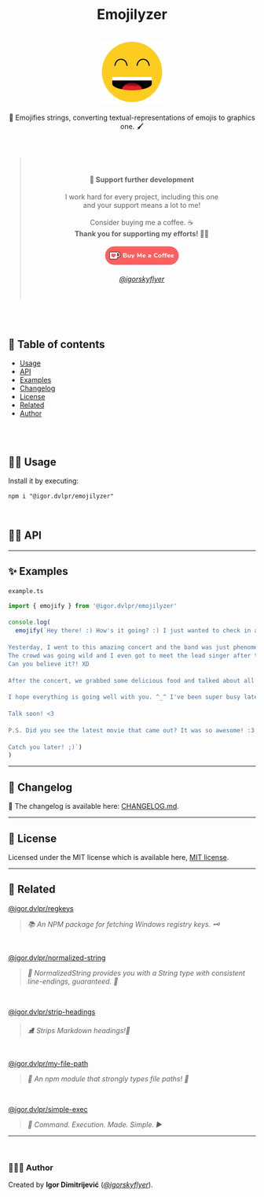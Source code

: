 <h1 align="center">Emojilyzer</h1>

<br>

<div align="center">
	<img src="https://raw.githubusercontent.com/igorskyflyer/npm-emojilyzer/main/assets/icon.png" width="128" height="128" alt="Emojilyzer logo">
</div>

<br>

<div align="center">
	💬 Emojifies strings, converting textual-representations of emojis to graphics one. 🖌️
</div>

<br>
<br>

<div align="center">
	<blockquote>
		<br>
		<h4>💖 Support further development</h4>
		<span>I work hard for every project, including this one
		<br>
		and your support means a lot to me!
		<br>
		<br>
		Consider buying me a coffee. ☕
		<br>
		<strong>Thank you for supporting my efforts! 🙏😊</strong></span>
		<br>
		<br>
		<a href="https://ko-fi.com/igorskyflyer" target="_blank"><img src="https://raw.githubusercontent.com/igorskyflyer/igorskyflyer/main/assets/ko-fi.png" alt="Donate to igorskyflyer" width="150"></a>
		<br>
		<br>
		<a href="https://github.com/igorskyflyer"><em>@igorskyflyer</em></a>
		<br>
		<br>
		<br>
	</blockquote>
</div>

<br>
<br>

## 📃 Table of contents

- [Usage](#-usage)
- [API](#-api)
- [Examples](#-examples)
- [Changelog](#-changelog)
- [License](#-license)
- [Related](#-related)
- [Author](#-author)

<br>
<br>

## 🕵🏼 Usage

Install it by executing:

```shell
npm i "@igor.dvlpr/emojilyzer"
```

<br>

## 🤹🏼 API

---

## ✨ Examples

`example.ts`
```ts
import { emojify } from '@igor.dvlpr/emojilyzer'

console.log(
  emojify(`Hey there! :) How's it going? :) I just wanted to check in and see if you're free for a coffee later today. I've got some exciting news to share!

Yesterday, I went to this amazing concert and the band was just phenomenal!
The crowd was going wild and I even got to meet the lead singer after the show!
Can you believe it?! XD

After the concert, we grabbed some delicious food and talked about all sorts of things. It was such a great night. :) Anyway, let me know if you're up for coffee! ;)

I hope everything is going well with you. ^_^ I've been super busy lately, but it's all good!

Talk soon! <3

P.S. Did you see the latest movie that came out? It was so awesome! :3 I was on the edge of my seat the whole time.

Catch you later! ;)`)
)
```

---

## 📝 Changelog

📑 The changelog is available here: [CHANGELOG.md](https://github.com/igorskyflyer/npm-emojilyzer/blob/main/CHANGELOG.md).

---

## 🪪 License

Licensed under the MIT license which is available here, [MIT license](https://github.com/igorskyflyer/npm-emojilyzer/blob/main/LICENSE).

---

## 🧬 Related

[@igor.dvlpr/regkeys](https://www.npmjs.com/package/@igor.dvlpr/regkeys)

> _📚 An NPM package for fetching Windows registry keys. 🗝_

<br>

[@igor.dvlpr/normalized-string](https://www.npmjs.com/package/@igor.dvlpr/normalized-string)

> _💊 NormalizedString provides you with a String type with consistent line-endings, guaranteed. 📮_

<br>

[@igor.dvlpr/strip-headings](https://www.npmjs.com/package/@igor.dvlpr/strip-headings)

> _⛸ Strips Markdown headings!🏹_

<br>

[@igor.dvlpr/my-file-path](https://www.npmjs.com/package/@igor.dvlpr/my-file-path)

> _🌟 An npm module that strongly types file paths! 🥊_

<br>

[@igor.dvlpr/simple-exec](https://www.npmjs.com/package/@igor.dvlpr/simple-exec)

> _🕺 Command. Execution. Made. Simple. ▶_

---

<br>

### 👨🏻‍💻 Author
Created by **Igor Dimitrijević** ([*@igorskyflyer*](https://github.com/igorskyflyer/)).
